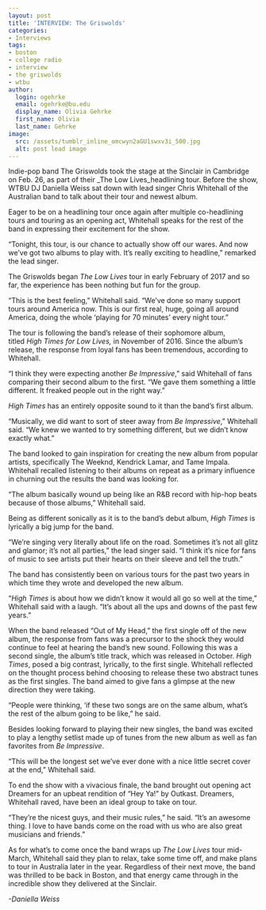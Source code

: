 ```yaml
---
layout: post
title: 'INTERVIEW: The Griswolds'
categories:
- Interviews
tags:
- boston
- college radio
- interview
- the griswolds
- wtbu
author:
  login: ogehrke
  email: ogehrke@bu.edu
  display_name: Olivia Gehrke
  first_name: Olivia
  last_name: Gehrke
image:
  src: /assets/tumblr_inline_omcwyn2aGU1swxv3i_500.jpg
  alt: post lead image
---
```


Indie-pop band The Griswolds took the stage at the Sinclair in Cambridge on Feb. 26, as part of their _The Low Lives_headlining tour. Before the show, WTBU DJ Daniella Weiss sat down with lead singer Chris Whitehall of the Australian band to talk about their tour and newest album.

Eager to be on a headlining tour once again after multiple co-headlining tours and touring as an opening act, Whitehall speaks for the rest of the band in expressing their excitement for the show.

“Tonight, this tour, is our chance to actually show off our wares. And now we’ve got two albums to play with. It’s really exciting to headline,” remarked the lead singer.

The Griswolds began _The Low Lives_ tour in early February of 2017 and so far, the experience has been nothing but fun for the group.

“This is the best feeling,” Whitehall said. “We’ve done so many support tours around America now. This is our first real, huge, going all around America, doing the whole ‘playing for 70 minutes’ every night tour.”

The tour is following the band’s release of their sophomore album, titled _High Times for Low Lives,_ in November of 2016. Since the album’s release, the response from loyal fans has been tremendous, according to Whitehall.

“I think they were expecting another _Be Impressive_,” said Whitehall of fans comparing their second album to the first. “We gave them something a little different. It freaked people out in the right way.”

_High Times_ has an entirely opposite sound to it than the band’s first album.

“Musically, we did want to sort of steer away from _Be Impressive_,” Whitehall said. “We knew we wanted to try something different, but we didn’t know exactly what.”

The band looked to gain inspiration for creating the new album from popular artists, specifically The Weeknd, Kendrick Lamar, and Tame Impala. Whitehall recalled listening to their albums on repeat as a primary influence in churning out the results the band was looking for.

“The album basically wound up being like an R&B record with hip-hop beats because of those albums,” Whitehall said.

Being as different sonically as it is to the band’s debut album, _High Times_ is lyrically a big jump for the band.

“We’re singing very literally about life on the road. Sometimes it’s not all glitz and glamor; it’s not all parties,” the lead singer said. “I think it’s nice for fans of music to see artists put their hearts on their sleeve and tell the truth.”

The band has consistently been on various tours for the past two years in which time they wrote and developed the new album.

“_High Times_ is about how we didn’t know it would all go so well at the time,” Whitehall said with a laugh. “It’s about all the ups and downs of the past few years.”

When the band released “Out of My Head,” the first single off of the new album, the response from fans was a precursor to the shock they would continue to feel at hearing the band’s new sound. Following this was a second single, the album’s title track, which was released in October. _High Times_, posed a big contrast, lyrically, to the first single. Whitehall reflected on the thought process behind choosing to release these two abstract tunes as the first singles. The band aimed to give fans a glimpse at the new direction they were taking.

“People were thinking, ‘if these two songs are on the same album, what’s the rest of the album going to be like,” he said.

Besides looking forward to playing their new singles, the band was excited to play a lengthy setlist made up of tunes from the new album as well as fan favorites from _Be Impressive_.

“This will be the longest set we’ve ever done with a nice little secret cover at the end,” Whitehall said.

To end the show with a vivacious finale, the band brought out opening act Dreamers for an upbeat rendition of “Hey Ya!” by Outkast. Dreamers, Whitehall raved, have been an ideal group to take on tour.

“They’re the nicest guys, and their music rules,” he said. “It’s an awesome thing. I love to have bands come on the road with us who are also great musicians and friends.”

As for what’s to come once the band wraps up _The Low Lives_ tour mid-March, Whitehall said they plan to relax, take some time off, and make plans to tour in Australia later in the year. Regardless of their next move, the band was thrilled to be back in Boston, and that energy came through in the incredible show they delivered at the Sinclair.

_\-Daniella Weiss_
